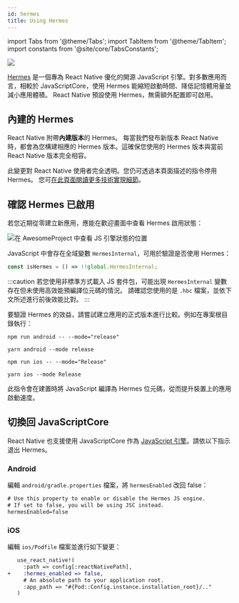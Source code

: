 ```yaml
---
id: hermes
title: Using Hermes
---
```


import Tabs from '@theme/Tabs'; import TabItem from '@theme/TabItem'; import constants from '@site/core/TabsConstants';

<a href="https://hermesengine.dev">
  <img width={300} height={300} className="hermes-logo" src="/docs/assets/HermesLogo.svg" style={{height: "auto"}}/>
</a>

[Hermes](https://hermesengine.dev) 是一個專為 React Native 優化的開源 JavaScript 引擎。對多數應用而言，相較於 JavaScriptCore，使用 Hermes 能縮短啟動時間、降低記憶體用量並減小應用體積。
React Native 預設使用 Hermes，無需額外配置即可啟用。

## 內建的 Hermes

React Native 附帶**內建版本**的 Hermes。
每當我們發布新版本 React Native 時，都會為您構建相應的 Hermes 版本。這確保您使用的 Hermes 版本與當前 React Native 版本完全相容。

此變更對 React Native 使用者完全透明。您仍可透過本頁面描述的指令停用 Hermes。
您可[在此頁面閱讀更多技術實現細節](/architecture/bundled-hermes)。

## 確認 Hermes 已啟用

若您近期從零建立新應用，應能在歡迎畫面中查看 Hermes 啟用狀態：

![在 AwesomeProject 中查看 JS 引擎狀態的位置](/docs/assets/HermesApp.jpg)

JavaScript 中會存在全域變數 `HermesInternal`，可用於驗證是否使用 Hermes：

```jsx
const isHermes = () => !!global.HermesInternal;
```

:::caution
若您使用非標準方式載入 JS 套件包，可能出現 `HermesInternal` 變數存在但未使用高效能預編譯位元碼的情況。
請確認您使用的是 `.hbc` 檔案，並依下文所述進行前後效能比對。
:::

要驗證 Hermes 的效益，請嘗試建立應用的正式版本進行比較。例如在專案根目錄執行：

<Tabs groupId="platform" queryString defaultValue={constants.defaultPlatform} values={constants.platforms} className="pill-tabs">
<TabItem value="android">

[//]: # 'Android'

<Tabs groupId="package-manager" queryString defaultValue={constants.defaultPackageManager} values={constants.packageManagers}>
<TabItem value="npm">

```shell
npm run android -- --mode="release"
```

</TabItem>
<TabItem value="yarn">

```shell
yarn android --mode release
```

</TabItem>
</Tabs>

</TabItem>
<TabItem value="ios">

[//]: # 'iOS'

<Tabs groupId="package-manager" queryString defaultValue={constants.defaultPackageManager} values={constants.packageManagers}>
<TabItem value="npm">

```shell
npm run ios -- --mode="Release"
```

</TabItem>
<TabItem value="yarn">

```shell
yarn ios --mode Release
```

</TabItem>
</Tabs>

</TabItem>
</Tabs>

此指令會在建置時將 JavaScript 編譯為 Hermes 位元碼，從而提升裝置上的應用啟動速度。

## 切換回 JavaScriptCore

React Native 也支援使用 JavaScriptCore 作為 [JavaScript 引擎](javascript-environment)。請依以下指示退出 Hermes。

### Android

編輯 `android/gradle.properties` 檔案，將 `hermesEnabled` 改回 false：

```diff
# Use this property to enable or disable the Hermes JS engine.
# If set to false, you will be using JSC instead.
hermesEnabled=false
```

### iOS

編輯 `ios/Podfile` 檔案並進行如下變更：

```diff
   use_react_native!(
     :path => config[:reactNativePath],
+    :hermes_enabled => false,
     # An absolute path to your application root.
     :app_path => "#{Pod::Config.instance.installation_root}/.."
   )
```